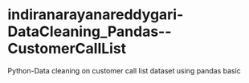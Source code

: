 # indiranarayanareddygari-DataCleaning_Pandas--CustomerCallList
Python-Data cleaning on customer call list dataset using pandas basic
